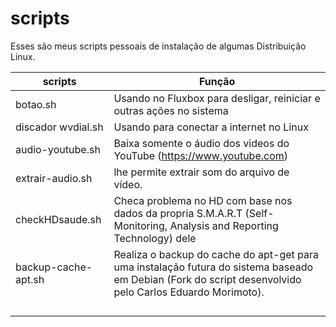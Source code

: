# scripts

Esses são meus scripts pessoais de instalação de algumas Distribuição Linux.


|    scripts              |                                                     Função                                                                 |
|-------------------------|----------------------------------------------------------------------------------------------------------------------------|
|    botao.sh             |Usando no Fluxbox para desligar, reiniciar e outras ações no sistema                                                        |
|    discador wvdial.sh   |Usando para conectar a internet no Linux                                                                                    |
|    audio-youtube.sh     |Baixa somente o áudio dos videos do YouTube (https://www.youtube.com)                                                       |
|    extrair-audio.sh     |lhe permite extrair som do arquivo de vídeo.                                                                                |
|    checkHDsaude.sh      |Checa problema no HD com base nos dados da propria S.M.A.R.T  (Self-Monitoring, Analysis and Reporting Technology)  dele    |
|    backup-cache-apt.sh  |Realiza o backup do cache do apt-get para uma instalação futura do sistema baseado em Debian (Fork do script desenvolvido pelo Carlos Eduardo Morimoto).                           |
|      |                            |
|      |                            |
|      |                            |
|      |                            |
